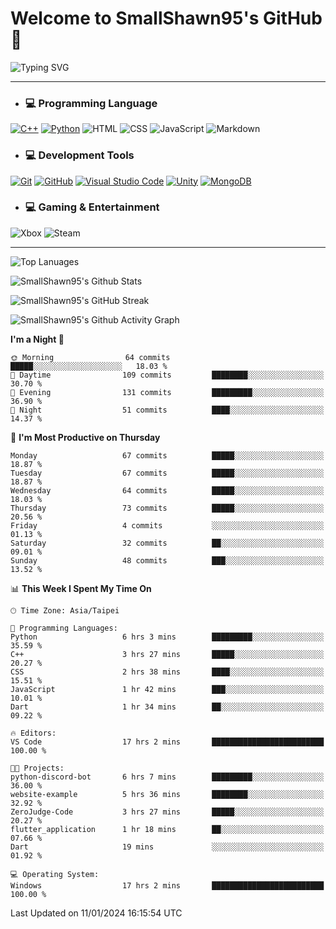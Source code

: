 # Welcome to SmallShawn95's GitHub 👋

![Typing SVG](https://readme-typing-svg.demolab.com/?lines=print("Hello,+world");cout+>>+"Hello,+world!";console.log("Hello,+world!")&center=true&vCenter=true&size=22&random=true)

***
<!-- https://shields.io/, https://simpleicons.org/ -->
* ### 💻 Programming Language
[![C++](https://img.shields.io/badge/-C++-00599C?style=flat-square&logo=cplusplus)](https://cplusplus.com/)
[![Python](https://img.shields.io/badge/-Python-3776AB?style=flat-square&logo=python&logoColor=white)](https://www.python.org/)
![HTML](https://img.shields.io/badge/-HTML-E34F26?style=flat-square&logo=html5&logoColor=white)
![CSS](https://img.shields.io/badge/-CSS-1572B6?style=flat-square&logo=css3)
![JavaScript](https://img.shields.io/badge/-JavaScript-F7DF1E?style=flat-square&logo=javascript&logoColor=white)
![Markdown](https://img.shields.io/badge/-Markdown-000000?style=flat-square&logo=markdown)
* ### 💻 Development Tools
[![Git](https://img.shields.io/badge/-Git-f05032?style=flat-square&logo=git&logoColor=white)](https://git-scm.com/)
[![GitHub](https://img.shields.io/badge/-GitHub-181717?style=flat-square&logo=github)](https://github.com/)
[![Visual Studio Code](https://img.shields.io/badge/-Visual%20Studio%20Code-007ACC?style=flat-square&logo=visualstudiocode)](https://code.visualstudio.com/)
[![Unity](https://img.shields.io/badge/-Unity-000000?style=flat-square&logo=unity)](https://unity.com/)
[![MongoDB](https://img.shields.io/badge/-MongoDB-47A248?style=flat-square&logo=mongodb&logoColor=white)](https://www.mongodb.com/)
* ### 💻 Gaming & Entertainment
![Xbox](https://img.shields.io/badge/-Xbox-107C10?style=flat-square&logo=xbox)
![Steam](https://img.shields.io/badge/-Steam-000000?style=flat-square&logo=steam)
***
<!-- ![GitHub User's Stars](https://img.shields.io/github/stars/smallshawn95?color=orange&label=Stars&labelColor=yellow) -->
<!-- ![GitHub Followers](https://img.shields.io/github/followers/smallshawn95?color=orange&label=Followers&labelColor=FFDBAC) -->

![Top Lanuages](https://github-readme-stats.vercel.app/api/top-langs/?username=smallshawn95&theme=holi&layout=donut&size_weight=0.5&count_weight=0.5&exclude_repo=smallshawn95.github.io)

![SmallShawn95's Github Stats](https://github-readme-stats.vercel.app/api?username=smallshawn95&theme=holi&show_icons=true)

![SmallShawn95's GitHub Streak](https://streak-stats.demolab.com/?user=smallshawn95&theme=holi-theme&date_format=M%20j%5B%2C%20Y%5D)

![SmallShawn95's Github Activity Graph](https://github-readme-activity-graph.vercel.app/graph?username=smallshawn95&theme=tokyo-night)

<!-- ![SmallShawn95's WakaTime Stats](https://github-readme-stats.vercel.app/api/wakatime?username=smallshawn95) -->
<!-- ![Repositorie Card](https://github-readme-stats.vercel.app/api/pin/?username=smallshawn95&repo=Python-Discord-Bot-Course&theme=holi) -->
<!-- ![Repositorie Card](https://github-readme-stats.vercel.app/api/pin/?username=smallshawn95&repo=ZeroJudge-Code&theme=holi) -->

<!--START_SECTION:waka-->
**I'm a Night 🦉** 

```text
🌞 Morning                64 commits          █████░░░░░░░░░░░░░░░░░░░░   18.03 % 
🌆 Daytime                109 commits         ████████░░░░░░░░░░░░░░░░░   30.70 % 
🌃 Evening                131 commits         █████████░░░░░░░░░░░░░░░░   36.90 % 
🌙 Night                  51 commits          ████░░░░░░░░░░░░░░░░░░░░░   14.37 % 
```
📅 **I'm Most Productive on Thursday** 

```text
Monday                   67 commits          █████░░░░░░░░░░░░░░░░░░░░   18.87 % 
Tuesday                  67 commits          █████░░░░░░░░░░░░░░░░░░░░   18.87 % 
Wednesday                64 commits          █████░░░░░░░░░░░░░░░░░░░░   18.03 % 
Thursday                 73 commits          █████░░░░░░░░░░░░░░░░░░░░   20.56 % 
Friday                   4 commits           ░░░░░░░░░░░░░░░░░░░░░░░░░   01.13 % 
Saturday                 32 commits          ██░░░░░░░░░░░░░░░░░░░░░░░   09.01 % 
Sunday                   48 commits          ███░░░░░░░░░░░░░░░░░░░░░░   13.52 % 
```


📊 **This Week I Spent My Time On** 

```text
🕑︎ Time Zone: Asia/Taipei

💬 Programming Languages: 
Python                   6 hrs 3 mins        █████████░░░░░░░░░░░░░░░░   35.59 % 
C++                      3 hrs 27 mins       █████░░░░░░░░░░░░░░░░░░░░   20.27 % 
CSS                      2 hrs 38 mins       ████░░░░░░░░░░░░░░░░░░░░░   15.51 % 
JavaScript               1 hr 42 mins        ███░░░░░░░░░░░░░░░░░░░░░░   10.01 % 
Dart                     1 hr 34 mins        ██░░░░░░░░░░░░░░░░░░░░░░░   09.22 % 

🔥 Editors: 
VS Code                  17 hrs 2 mins       █████████████████████████   100.00 % 

🐱‍💻 Projects: 
python-discord-bot       6 hrs 7 mins        █████████░░░░░░░░░░░░░░░░   36.00 % 
website-example          5 hrs 36 mins       ████████░░░░░░░░░░░░░░░░░   32.92 % 
ZeroJudge-Code           3 hrs 27 mins       █████░░░░░░░░░░░░░░░░░░░░   20.27 % 
flutter_application      1 hr 18 mins        ██░░░░░░░░░░░░░░░░░░░░░░░   07.66 % 
Dart                     19 mins             ░░░░░░░░░░░░░░░░░░░░░░░░░   01.92 % 

💻 Operating System: 
Windows                  17 hrs 2 mins       █████████████████████████   100.00 % 
```


 Last Updated on 11/01/2024 16:15:54 UTC
<!--END_SECTION:waka-->

<!--
**smallshawn95/smallshawn95** is a ✨ _special_ ✨ repository because its `README.md` (this file) appears on your GitHub profile.

- 🔭 I’m currently working on ...
- 🌱 I’m currently learning ...
- 👯 I’m looking to collaborate on ...
- 🤔 I’m looking for help with ...
- 💬 Ask me about ...
- 📫 How to reach me: ...
- 😄 Pronouns: ...
- ⚡ Fun fact: ...
-->
